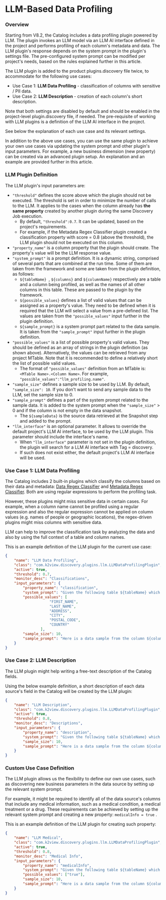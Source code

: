 # LLM-Based Data Profiling

### Overview

Starting from V8.2, the Catalog includes a data profiling plugin powered by LLM. The plugin invokes an LLM model via an LLM AI interface defined in the project and performs profiling of each column's metadata and data. The LLM plugin's response depends on the system prompt in the plugin's settings file. The pre-configured system prompt can be modified per project's needs, based on the rules explained further in this article. 

The LLM plugin is added to the product plugins.discovery file twice, to accommodate for the following use cases:

- Use Case 1: **LLM Data Profiling** - classification of columns with sensitive / PII data. 
- Use Case 2: **LLM Description** - creation of each column's short description.

Note that both settings are disabled by default and should be enabled in the project-level plugin.discovery file, if needed. The pre-requisite of working with LLM plugins is a definition of the LLM AI interface in the project. 

See below the explanation of each use case and its relevant settings. 

In addition to the above use cases, you can use the same plugin to achieve your own use cases via updating the system prompt and other plugin's input parameters. For example, a new business dimension (new property) can be created via an advanced plugin setup. An explanation and an example are provided further in this article. 

### LLM Plugin Definition

The LLM plugin's input parameters are:

- ```"threshold"``` defines the score above which the plugin should not be executed. The threshold is set in order to minimize the number of calls to the LLM. It applies to the cases when the column already has **the same property** created by another plugin during the same Discovery Job execution. 
  - By default, ```"threshold":0.7```. It can be updated, based on the project's requirements.
  - For example, if the Metadata Regex Classifier plugin created a classification property with score = 0.8 (above the threshold), the LLM plugin should not be executed on this column.
- ```"property_name"``` is a column property that the plugin should create. The property's value will be the LLM response value.
- ```"system_prompt"``` is a prompt definition. It is a dynamic string, comprised of several parts that are combined at the run time. Some of them are taken from the framework and some are taken from the plugin definition, as follows:
  - ```${tableName} ```, ```${columns}``` and ```${columnName}``` respectively are a table and a column being profiled, as well as the names of all other columns in this table. These are passed to the plugin by the framework.
  - ```${possible_values}``` defines a list of valid values that can be assigned as a property's value. They need to be defined when it is required that the LLM will select a value from a pre-defined list. The values are taken from the ```"possible_values"``` input further in the plugin definition.
  - ```${sample_prompt}``` is a system prompt part related to the data sample. It is taken from the ```"sample_prompt"``` input further in the plugin definition.
- ```"possible_values"``` is a list of possible property's valid values. They should be defined as an array of strings in the plugin definition (as shown above). Alternatively, the values can be retrieved from any project MTable. Note that it is recommended to define a relatively short the list of possible valid values. 
  - The format of ```"possible_values"``` definition from an MTable is: ```<MTable Name>.<Column Name>```. For example, ```"possible_values":"llm_profiling.name"```.
- ```"sample_size"``` defines a sample size to be used by LLM. By default, ```"sample_size": 10```.  If you don't want to send any sample data to the LLM, set the sample size to 0. 
- ```"sample_prompt"``` defines a part of the system prompt related to the sample data. It is added to the system prompt when the ```"sample_size"``` > 0 and if the column is not empty in the data snapshot. 
  - The ```${sampleData}``` is the source data retrieved at the Snapshot step and added to the prompt. 
- ```"llm_interface"``` is an optional parameter. It allows to override the default project's LLM AI interface, to be used by the LLM plugin. This parameter should include the interface's name.
  - When ```"llm_interface"``` parameter is not set in the plugin definition, the plugin will search for a LLM AI interface with Tag = discovery. 
  - If such does not exist either, the default project's LLM AI interface will be used.

### Use Case 1: LLM Data Profiling

The Catalog includes 2 built-in plugins which classify the columns based on their data and metadata: [Data Regex Classifier](/articles/39_fabric_catalog/04a_builtin_plugins.md#data-regex-classifier) and [Metadata Regex Classifier](/articles/39_fabric_catalog/04a_builtin_plugins.md#metadata-regex-classifier). Both are using regular expressions to perform the profiling task. 

However, these plugins might miss sensitive data in certain cases. For example, when a column name cannot be profiled using a regular expression and also the regular expression cannot be applied on column values (e.g. names of people or geographic locations), the regex-driven plugins might miss columns with sensitive data. 

LLM can help to improve the classification task by analyzing the data and also by using the full context of a table and column names. 

This is an example definition of the LLM plugin for the current use case:

```json
{
	"name": "LLM Data Profiling",
	"class": "com.k2view.discovery.plugins.llm.LLMDataProfilingPlugin",
	"active": true,
	"threshold": 0.7,
	"monitor_desc": "Classifications",
	"input_parameters": {
		"property_name": "classification",
		"system_prompt": "Given the following table ${tableName} which includes the following columns ${columns}.\nPlease classify the column ${columnName} based on its name, choosing one of the following possible values: ${possible_values}.\n${sample_prompt}\n If none of the possible values match, return $NONE$.\n Format your response using the following format: <the-selected-value>.\n Your response should only include the selected value with no other text. For example:<ADDRESS>",
		"possible_values": [
					"FIRST_NAME",
					"LAST_NAME",
					"ADDRESS",
					"CITY",
					"POSTAL_CODE",
					"COUNTRY"
				],
		"sample_size": 10,
		"sample_prompt": "Here is a data sample from the column ${columnName} to help you classify the column: ${sampleData}."
	}
}
```

### Use Case 2: LLM Description

The LLM plugin might help writing a free-text description of the Catalog fields. 

Using the below example definition, a short description of each data source's field in the Catalog will be created by the LLM plugin:

~~~json
{
	"name": "LLM Description",
	"class": "com.k2view.discovery.plugins.llm.LLMDataProfilingPlugin",
	"active": true,
	"threshold": 0.8,
	"monitor_desc": "Descriptions",
	"input_parameters": {
		"property_name": "description",
		"system_prompt": "Given the following table ${tableName} which includes the following columns ${columns}.\nPlease write a one line description of the ${columnName} in order to use it in the technical documentation.\n${sample_prompt}\n Do not include table and coulmns names in your response.",
		"sample_size": 10,
		"sample_prompt": "Here is a data sample from the column ${columnName} to help you classify the column: ${sampleData}."
	}
}
~~~

### Custom Use Case Definition

The LLM plugin allows us the flexibility to define our own use cases, such as discovering new business parameters in the data source by setting up the relevant system prompt. 

For example, it might be required to identify all of the data source's columns that include any medical information, such as a medical condition, a medical treatment or a drug. These requirements can be achieved by setting up the relevant system prompt and creating a new property: ```medicalInfo = true``` . 

This is an example definition of the LLM plugin for creating such property:

~~~json
{
	"name": "LLM Medical",
	"class": "com.k2view.discovery.plugins.llm.LLMDataProfilingPlugin",
	"active": true,
	"threshold": 0.8,
	"monitor_desc": "Medical Info",
	"input_parameters": {
		"property_name": "medicalInfo",
		"system_prompt": "Given the following table ${tableName} which includes the following columns ${columns}.\nPlease classify the column ${columnName} based on its name. If it indicates a medical condition or relates to a specific medical treatment or drug choosing one of the following possible values: ${possible_values}.\n${sample_prompt}\n If none of the possible values match, return $NONE$.\n Format your response using the following format: <the-selected-value>.\n Your response should only include the selected value with no other text. For example:<true>",
		"possible_values": ["true"],
		"sample_size": 10,
		"sample_prompt": "Here is a data sample from the column ${columnName} to help you classify the column: ${sampleData}."
	}
}
~~~

